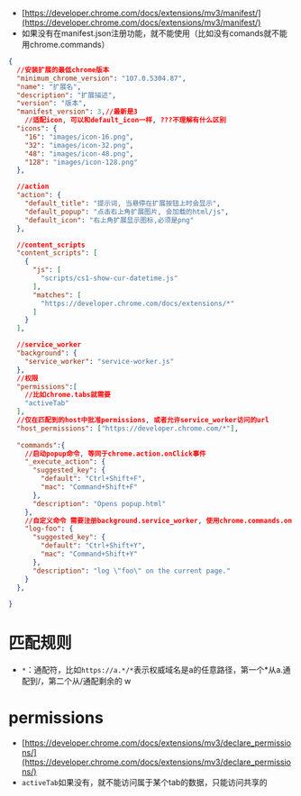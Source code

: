 + [https://developer.chrome.com/docs/extensions/mv3/manifest/](https://developer.chrome.com/docs/extensions/mv3/manifest/)
+ 如果没有在manifest.json注册功能，就不能使用（比如没有comands就不能用chrome.commands）

```json
{
  //安装扩展的最低chrome版本
  "minimum_chrome_version": "107.0.5304.87",
  "name": "扩展名",
  "description": "扩展描述",
  "version": "版本",
  "manifest_version": 3,//最新是3
	//适配icon, 可以和default_icon一样, ???不理解有什么区别
  "icons": {
    "16": "images/icon-16.png",
    "32": "images/icon-32.png",
    "48": "images/icon-48.png",
    "128": "images/icon-128.png"
  },

  //action
  "action": {
    "default_title": "提示词, 当悬停在扩展按钮上时会显示",
    "default_popup": "点击右上角扩展图片, 会加载的html/js",
    "default_icon": "右上角扩展显示图标,必须是png"
  },

  //content_scripts
  "content_scripts": [
    {
      "js": [
        "scripts/cs1-show-cur-datetime.js"
      ],
      "matches": [
        "https://developer.chrome.com/docs/extensions/*"
      ]
    }
  ],

  //service_worker
  "background": {
    "service_worker": "service-worker.js"
  },
  //权限
  "permissions":[
    //比如chrome.tabs就需要
    "activeTab"
  ],
  //仅在匹配到的host中批准permissions, 或者允许service_worker访问的url
  "host_permissions": ["https://developer.chrome.com/*"],
  
  "commands":{
    //启动popup命令, 等同于chrome.action.onClick事件
    "_execute_action": {
      "suggested_key": {
        "default": "Ctrl+Shift+F",
        "mac": "Command+Shift+F"
      },
      "description": "Opens popup.html"
    },
    //自定义命令 需要注册background.service_worker, 使用chrome.commands.onCommand.addListener监听该命令(按下快捷键会发出命令, 用户无法监听_execute_action)
    "log-foo": {
      "suggested_key": {
        "default": "Ctrl+Shift+Y",
        "mac": "Command+Shift+Y"
      },
      "description": "log \"foo\" on the current page."
    }
  },
  
}
```

# 匹配规则
+ `*`：通配符，比如`https://a.*/*`表示权威域名是a的任意路径，第一个*从a.通配到/，第二个从/通配剩余的 w

# permissions
+ [https://developer.chrome.com/docs/extensions/mv3/declare_permissions/](https://developer.chrome.com/docs/extensions/mv3/declare_permissions/)
+ `activeTab`如果没有，就不能访问属于某个tab的数据，只能访问共享的


